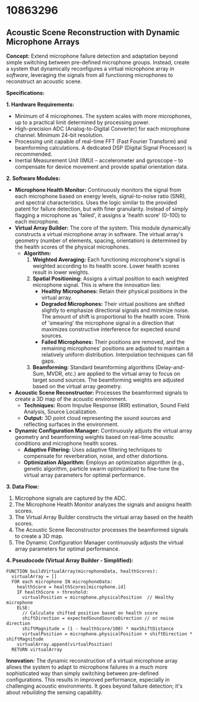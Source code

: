 # 10863296

## Acoustic Scene Reconstruction with Dynamic Microphone Arrays

**Concept:** Extend microphone failure detection and adaptation beyond simple switching between pre-defined microphone groups. Instead, create a system that dynamically reconfigures a virtual microphone array *in software*, leveraging the signals from all functioning microphones to reconstruct an acoustic scene.

**Specifications:**

**1. Hardware Requirements:**

*   Minimum of 4 microphones.  The system scales with more microphones, up to a practical limit determined by processing power.
*   High-precision ADC (Analog-to-Digital Converter) for each microphone channel. Minimum 24-bit resolution.
*   Processing unit capable of real-time FFT (Fast Fourier Transform) and beamforming calculations. A dedicated DSP (Digital Signal Processor) is recommended.
*   Inertial Measurement Unit (IMU) – accelerometer and gyroscope – to compensate for device movement and provide spatial orientation data.

**2. Software Modules:**

*   **Microphone Health Monitor:** Continuously monitors the signal from each microphone based on energy levels, signal-to-noise ratio (SNR), and spectral characteristics.  Uses the logic similar to the provided patent for failure detection, but with finer granularity.  Instead of simply flagging a microphone as 'failed', it assigns a 'health score' (0-100) to each microphone.
*   **Virtual Array Builder:** The core of the system. This module dynamically constructs a virtual microphone array in software. The virtual array's geometry (number of elements, spacing, orientation) is determined by the health scores of the physical microphones.
    *   **Algorithm:**
        1.  **Weighted Averaging:**  Each functioning microphone's signal is weighted according to its health score. Lower health scores result in lower weights.
        2.  **Spatial Positioning:**  Assigns a virtual position to each weighted microphone signal.  This is where the innovation lies:
            *   **Healthy Microphones:**  Retain their physical positions in the virtual array.
            *   **Degraded Microphones:**  Their virtual positions are shifted slightly to emphasize directional signals and minimize noise. The amount of shift is proportional to the health score. Think of 'smearing' the microphone signal in a direction that maximizes constructive interference for expected sound sources.
            *   **Failed Microphones:** Their positions are removed, and the remaining microphones' positions are adjusted to maintain a relatively uniform distribution. Interpolation techniques can fill gaps.
        3.  **Beamforming:** Standard beamforming algorithms (Delay-and-Sum, MVDR, etc.) are applied to the virtual array to focus on target sound sources. The beamforming weights are adjusted based on the virtual array geometry.
*   **Acoustic Scene Reconstructor:** Processes the beamformed signals to create a 3D map of the acoustic environment.
    *   **Techniques:** Room Impulse Response (RIR) estimation, Sound Field Analysis,  Source Localization.
    *   **Output:** 3D point cloud representing the sound sources and reflecting surfaces in the environment.
*   **Dynamic Configuration Manager:**  Continuously adjusts the virtual array geometry and beamforming weights based on real-time acoustic conditions and microphone health scores.
    *   **Adaptive Filtering:** Uses adaptive filtering techniques to compensate for reverberation, noise, and other distortions.
    *   **Optimization Algorithm:** Employs an optimization algorithm (e.g., genetic algorithm, particle swarm optimization) to fine-tune the virtual array parameters for optimal performance.

**3.  Data Flow:**

1.  Microphone signals are captured by the ADC.
2.  The Microphone Health Monitor analyzes the signals and assigns health scores.
3.  The Virtual Array Builder constructs the virtual array based on the health scores.
4.  The Acoustic Scene Reconstructor processes the beamformed signals to create a 3D map.
5.  The Dynamic Configuration Manager continuously adjusts the virtual array parameters for optimal performance.

**4.  Pseudocode (Virtual Array Builder - Simplified):**

```
FUNCTION buildVirtualArray(microphoneData, healthScores):
  virtualArray = []
  FOR each microphone IN microphoneData:
    healthScore = healthScores[microphone.id]
    IF healthScore > threshold:
      virtualPosition = microphone.physicalPosition  // Healthy microphone
    ELSE:
      // Calculate shifted position based on health score
      shiftDirection = expectedSoundSourceDirection // or noise direction
      shiftMagnitude = (1 - healthScore/100) * maxShiftDistance
      virtualPosition = microphone.physicalPosition + shiftDirection * shiftMagnitude
    virtualArray.append(virtualPosition)
  RETURN virtualArray
```

**Innovation:** The dynamic reconstruction of a virtual microphone array allows the system to adapt to microphone failures in a much more sophisticated way than simply switching between pre-defined configurations. This results in improved performance, especially in challenging acoustic environments.  It goes beyond failure detection; it's about *rebuilding* the sensing capability.